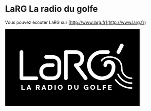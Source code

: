 # LaRG La radio du golfe

Vous pouvez écouter LaRG sur [http://www.larg.fr](http://www.larg.fr)

![Logo](./images/logo-larg.jpg "LaRG La radio du golfe")
